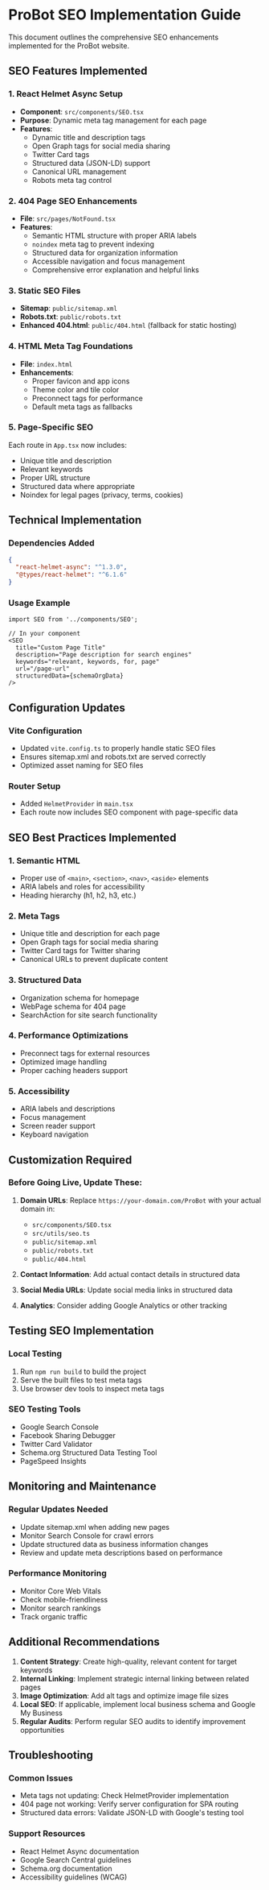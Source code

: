 # ProBot SEO Implementation Guide

This document outlines the comprehensive SEO enhancements implemented for the ProBot website.

## SEO Features Implemented

### 1. React Helmet Async Setup
- **Component**: `src/components/SEO.tsx`
- **Purpose**: Dynamic meta tag management for each page
- **Features**:
  - Dynamic title and description tags
  - Open Graph tags for social media sharing
  - Twitter Card tags
  - Structured data (JSON-LD) support
  - Canonical URL management
  - Robots meta tag control

### 2. 404 Page SEO Enhancements
- **File**: `src/pages/NotFound.tsx`
- **Features**:
  - Semantic HTML structure with proper ARIA labels
  - `noindex` meta tag to prevent indexing
  - Structured data for organization information
  - Accessible navigation and focus management
  - Comprehensive error explanation and helpful links

### 3. Static SEO Files
- **Sitemap**: `public/sitemap.xml`
- **Robots.txt**: `public/robots.txt`
- **Enhanced 404.html**: `public/404.html` (fallback for static hosting)

### 4. HTML Meta Tag Foundations
- **File**: `index.html`
- **Enhancements**:
  - Proper favicon and app icons
  - Theme color and tile color
  - Preconnect tags for performance
  - Default meta tags as fallbacks

### 5. Page-Specific SEO
Each route in `App.tsx` now includes:
- Unique title and description
- Relevant keywords
- Proper URL structure
- Structured data where appropriate
- Noindex for legal pages (privacy, terms, cookies)

## Technical Implementation

### Dependencies Added
```json
{
  "react-helmet-async": "^1.3.0",
  "@types/react-helmet": "^6.1.6"
}
```

### Usage Example
```tsx
import SEO from '../components/SEO';

// In your component
<SEO
  title="Custom Page Title"
  description="Page description for search engines"
  keywords="relevant, keywords, for, page"
  url="/page-url"
  structuredData={schemaOrgData}
/>
```

## Configuration Updates

### Vite Configuration
- Updated `vite.config.ts` to properly handle static SEO files
- Ensures sitemap.xml and robots.txt are served correctly
- Optimized asset naming for SEO files

### Router Setup
- Added `HelmetProvider` in `main.tsx`
- Each route now includes SEO component with page-specific data

## SEO Best Practices Implemented

### 1. Semantic HTML
- Proper use of `<main>`, `<section>`, `<nav>`, `<aside>` elements
- ARIA labels and roles for accessibility
- Heading hierarchy (h1, h2, h3, etc.)

### 2. Meta Tags
- Unique title and description for each page
- Open Graph tags for social media sharing
- Twitter Card tags for Twitter sharing
- Canonical URLs to prevent duplicate content

### 3. Structured Data
- Organization schema for homepage
- WebPage schema for 404 page
- SearchAction for site search functionality

### 4. Performance Optimizations
- Preconnect tags for external resources
- Optimized image handling
- Proper caching headers support

### 5. Accessibility
- ARIA labels and descriptions
- Focus management
- Screen reader support
- Keyboard navigation

## Customization Required

### Before Going Live, Update These:

1. **Domain URLs**: Replace `https://your-domain.com/ProBot` with your actual domain in:
   - `src/components/SEO.tsx`
   - `src/utils/seo.ts`
   - `public/sitemap.xml`
   - `public/robots.txt`
   - `public/404.html`

2. **Contact Information**: Add actual contact details in structured data

3. **Social Media URLs**: Update social media links in structured data

4. **Analytics**: Consider adding Google Analytics or other tracking

## Testing SEO Implementation

### Local Testing
1. Run `npm run build` to build the project
2. Serve the built files to test meta tags
3. Use browser dev tools to inspect meta tags

### SEO Testing Tools
- Google Search Console
- Facebook Sharing Debugger
- Twitter Card Validator
- Schema.org Structured Data Testing Tool
- PageSpeed Insights

## Monitoring and Maintenance

### Regular Updates Needed
- Update sitemap.xml when adding new pages
- Monitor Search Console for crawl errors
- Update structured data as business information changes
- Review and update meta descriptions based on performance

### Performance Monitoring
- Monitor Core Web Vitals
- Check mobile-friendliness
- Monitor search rankings
- Track organic traffic

## Additional Recommendations

1. **Content Strategy**: Create high-quality, relevant content for target keywords
2. **Internal Linking**: Implement strategic internal linking between related pages
3. **Image Optimization**: Add alt tags and optimize image file sizes
4. **Local SEO**: If applicable, implement local business schema and Google My Business
5. **Regular Audits**: Perform regular SEO audits to identify improvement opportunities

## Troubleshooting

### Common Issues
- Meta tags not updating: Check HelmetProvider implementation
- 404 page not working: Verify server configuration for SPA routing
- Structured data errors: Validate JSON-LD with Google's testing tool

### Support Resources
- React Helmet Async documentation
- Google Search Central guidelines
- Schema.org documentation
- Accessibility guidelines (WCAG)
